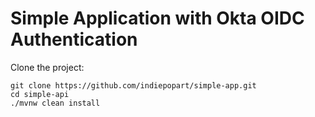 # Simple Application with Okta OIDC Authentication

Clone the project:
```shell
git clone https://github.com/indiepopart/simple-app.git
cd simple-api
./mvnw clean install
```
